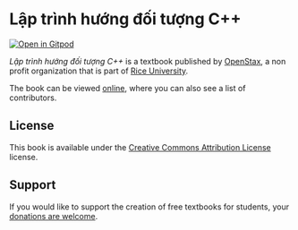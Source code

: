 # Lập trình hướng đối tượng C++

[![Open in Gitpod](https://gitpod.io/button/open-in-gitpod.svg)](https://gitpod.io/from-referrer/)

_Lập trình hướng đối tượng C++_ is a textbook published by [OpenStax](https://openstax.org/), a non profit organization that is part of [Rice University](https://www.rice.edu/).

The book can be viewed [online](https://github.com/cnx-user-books/cnxbook-lap-trinh-huong-doi-tuong-c/releases/latest), where you can also see a list of contributors.

## License
This book is available under the [Creative Commons Attribution License](./LICENSE) license.

## Support
If you would like to support the creation of free textbooks for students, your [donations are welcome](https://riceconnect.rice.edu/donation/support-openstax-banner).
